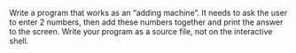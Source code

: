 Write a program that works as an “adding machine”. It needs to ask the user to
enter 2 numbers, then add these numbers together and print the answer to the
screen. Write your program as a source file, not on the interactive shell. 
